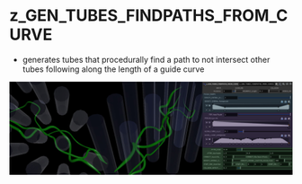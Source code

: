 # z_GEN_TUBES_FINDPATHS_FROM_CURVE
- generates tubes that procedurally find a path to not intersect other tubes following along the length of a guide curve

![z_GEN_TUBES_FINDPATHS_FROM_CURVE](https://raw.githubusercontent.com/CorvaeOboro/zenv/master/hip/z_GEN_TUBES_FINDPATHS_FROM_CURVE/z_GEN_TUBES_FINDPATHS_FROM_CURVE.jpg?raw=true "z_GEN_TUBES_FINDPATHS_FROM_CURVE")
